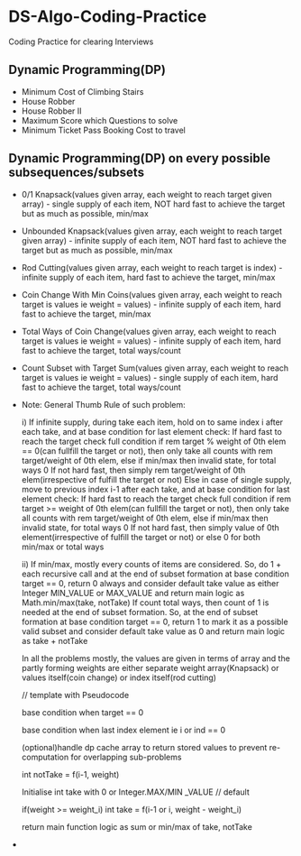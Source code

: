 # DS-Algo-Coding-Practice
Coding Practice for clearing Interviews

## Dynamic Programming(DP) 
* Minimum Cost of Climbing Stairs
* House Robber
* House Robber II
* Maximum Score which Questions to solve
* Minimum Ticket Pass Booking Cost to travel

## Dynamic Programming(DP) on every possible subsequences/subsets
* 0/1 Knapsack(values given array, each weight to reach target given array) - single supply of each item, NOT hard fast to achieve the target but as much as possible, min/max
* Unbounded Knapsack(values given array, each weight to reach target given array) - infinite supply of each item, NOT hard fast to achieve the target but as much as possible, min/max
* Rod Cutting(values given array, each weight to reach target is index) - infinite supply of each item, hard fast to achieve the target, min/max
* Coin Change With Min Coins(values given array, each weight to reach target is values ie weight = values) - infinite supply of each item, hard fast to achieve the target, min/max
* Total Ways of Coin Change(values given array, each weight to reach target is values ie weight = values) - infinite supply of each item, hard fast to achieve the target, total ways/count
* Count Subset with Target Sum(values given array, each weight to reach target is values ie weight = values) - single supply of each item, hard fast to achieve the target, total ways/count

* Note: General Thumb Rule of such problem:

    i) If infinite supply, during take each item, hold on to same index i after each take, and at base condition for last element check:
          If hard fast to reach the target check full condition if rem target % weight of 0th elem == 0(can fullfill the target or not), then only take all counts with rem target/weight of 0th elem, else if min/max then invalid state, for total ways 0
          If not hard fast, then simply rem target/weight of 0th elem(irrespective of fulfill the target or not)
       Else in case of single supply, move to previous index i-1 after each take, and at base condition for last element check:
          If hard fast to reach the target check full condition if rem target >= weight of 0th elem(can fullfill the target or not), then only take all counts with rem target/weight of 0th elem, else if min/max then invalid state, for total ways 0
          If not hard fast, then simply value of 0th element(irrespective of fulfill the target or not) or else 0 for both min/max or total ways

    ii) If min/max, mostly every counts of items are considered. So, do 1 + each recursive call and at the end of subset formation at base condition target == 0, return 0 always and consider default take value as either Integer MIN_VALUE or MAX_VALUE and return main logic as Math.min/max(take, notTake)
        If count total ways, then count of 1 is needed at the end of subset formation. So, at the end of subset formation at base condition target == 0, return 1 to mark it as a possible valid subset and consider default take value as 0 and return main logic as take + notTake

    In all the problems mostly, the values are given in terms of array
    and the partly forming weights are either separate weight array(Knapsack) or values itself(coin change) or index itself(rod cutting) 

    
    // template with Pseudocode

    base condition when target == 0

    base condition when last index element ie i or ind == 0
    
    (optional)handle dp cache array to return stored values to prevent re-computation for overlapping sub-problems
    
    int notTake = f(i-1, weight)
    
    Initialise int take with 0 or Integer.MAX/MIN _VALUE // default
    
    if(weight >= weight_i)
        int take =  f(i-1 or i, weight - weight_i)


    return main function logic as sum or min/max of take, notTake

*
